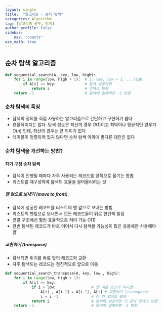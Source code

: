 ```yaml
---
layout: single
title:  "알고리즘 - 순차 탐색"
categories: Algorithm
tag: [알고리즘 공부, 탐색]
author_profile: false
sidebar: 
    nav: "counts"
use_math: true
---
```


## 순차 탐색 알고리즘

```python
def sequential_search(A, key, low, high):
    for i in range(low, high + 1):  # i: low, low + 1, ...high
        if A[i] == key:             # 탐색 성공하면
            return i                # 인덱스 반환
    return -1                       # 탐색에 실패하면 -1 반환
```

### 순차 탐색의 특징
- 탐색의 정의를 직접 사용하는 알고리즘으로 간단하고 구현하기 쉽다
- 효율적이지는 않다. 탐색 성능은 최선의 경우 $O(1)$이고 최악이나
평균적인 경우가 $O(n)$ 인데, 최선의 경우는 큰 의미가 없다
- 테이블이 정렬되어 있지 않다면 순차 탐색 이외에 별다른 대안은 없다

### 순차 탐색을 개선하는 방법?

#### 자기 구성 순차 탐색
- 탐색이 진행될 때마다 자주 사용되는 레코드를 앞쪽으로 옮기는 방법
- 리스트를 재구성하여 탐색의 효율을 끌어올리려는 것

##### 맨 앞으로 보내기 (move to front)
- 탐색에 성공한 레코드를 리스트의 맨 앞으로 보내는 방법
- 리스트의 맨앞으로 보내면서 모든 레코드들이 뒤로 한칸씩 밀림
- 연결 구조에선 훨씬 효율적으로 처리 가능 $O(1)$
- 한번 탐색된 레코드가 바로 이어서 다시 탐색될 가능성이 많은 응용에만 사용해야 함

##### 교환하기 (transpose)
- 탐색되면 위치를 바로 앞의 레코드와 교환
- 자주 탐색되는 레코드는 점진적으로 앞으로 이동

```python
def sequential_search_transpose(A, key, low , high):
    for i in range(low, high + 1):
        if A[i] == key:
            if i > low:                # 맨 처음 요소가 아니면
                A[i] , A[i-1] = A[i-1], A[i] # 교환하기 (transpose)
                i = i -1               # 한 칸 앞으로 왔음
            return i                   # 탐색에 성공하면 키 값의 인덱스 반환
    return -1                          # 탐색에 실패하면 -1 반환
```
